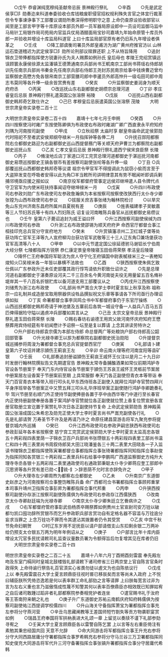 <!-- { "loadSidebar": true } -->
　　○戊午  恭睿渊纯宽穆纯圣献帝忌辰  景神殿行祭礼
　　○辛酉
　　○先是武定侯享□阝勋奏迩来科道奉委验收仓库钱粮废职侵官招权规利殊失言官之体宜行裁革但令专事谏诤事下工部覆议谓勋所奏深得修明职守之意  上命仍查原设验收部官以闻至是工部言甲字等十库原设本部员外郎一员军器局原设郎中一员设司监御马监中马局针工局银作局司苑局内官监兵仗局酒醋面局宝钞司嘉靖九年始命原管十库员外郎一并验收并增设十库监局科道官  上曰十库监局部官原有者仍旧系九年增设者俱革之
　　○壬戌
　　○降工部虞衡司署员外郎皇甫汸为湖广黄州府推官汸以  山林运石垫道稽迟为武定侯享□阝勋所论刑部议赎罪还职  上不从特旨降用
　　○追封锦衣卫带俸都指挥使方锐妻孙氏为夫人赐葬如例孙氏  皇后母也  孝陵王完绍赏镇远误顾寰永康侯徐源太监潘镇王德萧通南京兵部尚书王軏南京工部尚书蒋瑶右侍郎胡训先任南京兵部尚书秦金先任南京兵部右侍郎王尧封苏民南京给事中钱焕曹迈曾均监察御史高懋方免各银帛南京工部营膳司郎中李暹员外郎高忡升一级屯田司郎中周志韦莫同等各升俸一级余皆赏赉有差
　　○癸亥
　　○升监察御史姜润身为顺天府府丞
　　○丙寅
　　○改巡抚山东右副都御史胡缵宗总理河道
　　○丁卯  孝庄睿皇后忌辰  景神殿行祭礼遣英国公张溶祭  裕陵
　　○戊辰
　　○巡抚山西右副都御史韩邦奇乞致仕许之
　　○己巳  孝穆皇后忌辰遣英国公张溶祭  茂陵
　　大明世宗肃皇帝实录卷二百十三

大明世宗肃皇帝实录卷二百十四
　　嘉靖十七年七月壬申朔
　　○癸酉
　　○升四川按察使冯时雍广东按使陈卿俱为布政使右布政时雍湖广卿广西直隶永平府知府刘隅为河南按司副使
　　○甲戌
　　○立秋祫祭  太庙时享  献皇帝庙命武定侯郭勋代时陪祀不至者武安侯郑纲夺禄米一月指挥钟等各俸二月
　　○升抚召郧阳都察院右佥都御史路迎为右副都御史巡山西提督鴈门等关顺天府尹曹兰为都察院右副都御史巡抚山东
　　○乙亥  仁孝文皇后忌辰  景神殿行祭礼遣西宁侯宋良臣祭  长陵
　　○丙子
　　○脩浚地丘店丁家道口河工完赏总理河道都御史于湛巡抚河南都御史易瓒巡按御史王镐各银币有差按察司副使张纶等各升俸一级
　　○丁丑
○兵部覆巡抚山西都御史韩邦奇等议谓  祖宗令甲官军不得擅调此为鼠窃小偷而言至于大盗猝发变在呼吸者安得以此为角□羊当敕所司讲明律意其有势不眠闻听即调兵剿捕邻境亟应援之报如议
　　○南京役军都督府管事定远侯邓继坤遣人县令牌代点守卫官军为内使米旺扶持事闻诏夺继坤禄米一月
　　○戊寅
　　○升四川布政使司右参政刘勋广东布政使司左参政詹瀚俱为本省按察司按察使改狭西行太仆寺少卿张镗为山西布政使司右参议
　　○拔服关庶吉事张绪为翰林院检讨
　　○以旱灾免山东兖州济南东昌府所属州县夏税有差
　　○庚辰
　　○旌表福建孝子吴敏嘉等三人节妇苏氏等十有四人烈妇陈氏  诏复设河南睢陈兵备官从巡抚都御史易缵议也
　　○壬午  皇第六子薨诏追封为戚王谥曰怀
　　○升江西按察司副使侯缄为四川布政使司右参政
　　○升浙江右布政使邵锡为顺天府府尹  命西官厅都督佥事江桓挂印充总兵官分守宣府地方
　　○癸未
　　○升赏镇藩凉州二卫红城子堡等处获功阵亡官军王泽等九人宣府柳沟台获功官军武敬等三十三人辽东角□兼场堡获功官军高清等八十人
　　○甲申
　　○以中元节遣定国公徐延德驸马谢铝长宁伯周大经分祭  七陵都指挥方锐祭  恭仁康定景皇帝陵寝玉田伯蒋荣祭  孝洁皇后陵寝
　　○降怀仁王府奉国将军聪浇为庶人夺宁化王府镇国中尉表樲禄米三之一表棬知焌知火□吴禄米各一年皆以暴横不法故也
　　○乙酉
　　○狭西按察使朱佩乞致仕佩以广东参政升迁未任吏部覆其政行惇笃请依升职致仕诏许之
　　○先是总理河道右副都御史于湛奏原设河夫二千三百余名今黄河南徙夫役无用量留五百名脩补堤岸其一千八百名折银贮库以备河道支用工部覆议从之
　　○丙戌升江西按察使刘储秀为浙江右布政使
　　○礼部尚书严嵩佥大学士李时夏言拟上秋享及称  祖称宗一应礼制并成造册宝取用祭器供设牲品撰拟祝文乐章等事请各下所司亟行办理诏俱如拟
　　○丁亥  命署都督佥事李凤鸣佥书中军都督府事仍于东官厅操练
　　○山西巡抚都御史韩邦奇请于神池堡及五寨前后各筑一城设守备一人益兵八百马五百匹俾得据险守隘以遏虏冲兵部覆如其言从之
　　○己丑  太宗文皇帝忌辰  景神殿行祭礼遣玉田伯蒋荣祭  长陵
　　○赐右春坊右谕德王用宾父故河南怀庆府知府王懋祭葬用宾侍经筵有年初闻懋计予诏祭一坛至是复以葬请  上念其讲读劳特许之
　　○升户部右侍郎袁宗儒为本部左侍郎  命总督两广等处粮饷户部右侍郎高公韶回部管事
　　○升光禄寺卿王以旂为都察院右副都御史抚治勋阳
　　○升提督京城巡捕参将周浚为署都督佥事充总兵官提督西官厅
　　○庚寅
　　○礼部请卜建  皇第六子坟诏并建示頴伤王蓟哀王左
　　○辛卯  命云南火理等府河南宜阳等县矿银
　　○壬辰
　　○礼部奏追封册谥頴伤王蓟哀王戚怀王仪注以是月二十九日卯时发册行翰林院撰拟告文先期遣官告  景神殿太常寺备脯醢酒果如常仪前期鸿胪寺官设各节册案于  奉天门东内侍官设各节册案于頴伤王苏哀王戚怀王灵柩前节案居中册案居左设香案于节册案前至期  上具常服御  奉天门各正副使但青衣本等带诣  奉天门百官青衣本等带入班行叩头礼毕东西侍班各正副使入就拜位鸿胪寺官赞四拜兴平身序班举各节册案正中又赞五拜三叩头礼毕序班举案正副使随行鸿胪寺卿跪奏礼毕  驾兴节册至右顺门外正使持节副使捧册各置于亭中由西华等门中道行至长春官内正使持册副使奉册各置于案鸿胪寺官赞就位各正副使就位赞上香复位赞宣册各宣册官取册立宣讫置于案赞礼毕次日各正副使持节复命  上命武定侯郭勋告  景神殿英国公张溶成国公朱希忠及勋充正使大学士李时夏言尚书严嵩充副使各行礼
　　○先是礼部请贺  万寿圣节不许及是再请乃许之  命原任建昌营游击将军九聚充参将提督京城内外巡捕
　　○癸巳
　　○升江西布政使司右参政尹嗣忠狭西布政使司右参政彭延年各本省按察使  慈宁宫工完赏武定侯郭勋大学士李时夏言太监高忠各银五十两彩叚四表里荫一子锦衣卫百户兵部尚书张瓒银五十两彩叚四表里工部尚书温仁和四十两三表里尚书周叙侍郎吴大田江晓潘鉴各三十两二表里大田晓各一子入监读书陵锦衣卫都指挥使陈寅署都督佥事都指挥佥事张琦署都指挥同知指挥佥事赵俊为指挥同知各赏银三十两彩叚二表里兵科右给事中李鹏鸣广西道监察御史方纯升大理寺寺丞各银十五两彩叚二表里通政使司右通政郭秉聪太仆寺少卿蒋应奎工部郎中沉思贤等各升赏有差已勋＜锍-釒＞辞恩荫不允时言亦辞免许之
　　○甲子
　　○升大理寺左少卿周煦为都察右佥都御史
　　○乙未
　　○升南京广东道御史赵彦之为河南按察司佥事整饬睢陈兵备  命广西都司佥书署都指挥佥事顾邦重掌本司事升靖州卫指挥佥事彭昇为署都指挥佥事代邦重
　　○丙申
　　○升狭西按察司副使孙存浙江按察司副使陈儒俱为布政使司右参政存江西儒狭西
　　○改南京太仆寺卿赵廷端为光禄寺卿
　　○南京太仆寺少卿朱廷立乞餋病许之
　　○戊戌
　　○右军都督府管府事彰武伯杨质卒赐祭葬如例赉州土官宣尉司安万铨以破都匀凯口囤功辞所赏银币而乞升参政职兵部言赏功自有定格名器不容滥与万铨逾分妄求当罪之  上念万铨功不罪而令其逮沾其拨置者仍令其受赏
　　○乙亥  中宫千秋节免命妇朝贺
　　○时辽东岁用不足抚臣以请户部请借支山东扣剩余银二万两补给仍预支太仓银五万两为明年年例诏从之
　　○庚子
　　○户部言比年十库内臣增设太冗官多民扰请敕司礼监查议量数员署为令额得旨后勿复增其见在库者仍旧
　　大明世宗肃皇帝实录卷二百十四


明世宗肃皇帝实录卷之二百二十五
　　嘉靖十八年六月丁酉朔酉刻雷震  奉先殿左吻及东室门槅同时皇城北鼓楼毁礼部请敕下诸司修省三日两京堂上官自陈言官条时政得失  上命待谕行祭告礼百官湏实心省畏勿徒以虗文为也自陈依议行
　　○戊戌  上以  奉先殿雷震召大学士夏言顾鼎臣往视时晷已移辰矣而言等尚未入政府  上不悦曰辅臣朕所凭倚恣逸若是何以表率群工命礼部劾之言等请罪  上曰朕每宽言过非为言为左右义重也言乃滋傲惰成性蔑不知警其何以表率百僚鼎臣亦相效既已知罪姑宥之自后诸司敢踵过蹈非者礼部都察院参奏相党护者连坐
　　○遣官赐书礼于汝府等王答南狩来朝之礼也
　　○庚子升广东道御史苏祐云南鹤庆府知府韩儒俱为按察司副使祐江西提调学校儒四川
　　○升山海关守备指挥萧宝为署都指挥佥事充左参将分守燕河营
　　○辛丑乌思藏阐教等王差国师短竹劄失等贡方物袭职宴赏如例
　　○瑞昌王府奉国将军拱枘表进大礼颂一章  上留览以奏牍不谨下礼部参劾寻宥之
　　○壬寅大学士夏言顾鼎臣各以雷警自陈乞罢  上以言等左右重臣倚注有素勉其秉忠经国共回  天意不允辞
　　○命大同游击将军都指挥佥事王升充右参将分守大同西路居庸分守署都指挥佥事罗希韩充右参将分守马兰谷三万卫署都指挥同知史俊充大同游击将军代升三河守备署指挥佥事张镐升署都指挥佥事分守居庸代希韩

